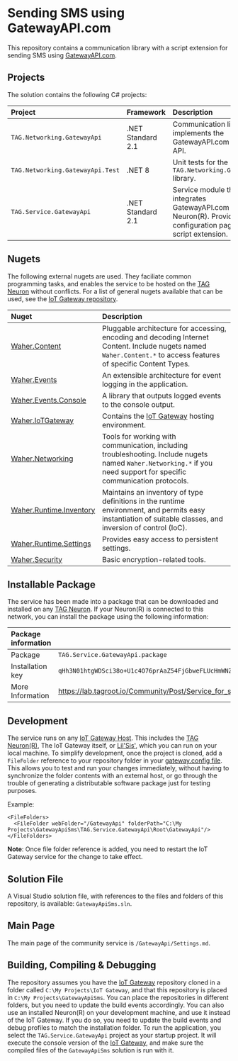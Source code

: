 Sending SMS using GatewayAPI.com 
===================================

This repository contains a communication library with a script extension for sending SMS using [GatewayAPI.com](GatewayAPI.com).

Projects
-----------

The solution contains the following C# projects:

| Project                          | Framework         | Description |
|:---------------------------------|:------------------|:------------|
| `TAG.Networking.GatewayApi`      | .NET Standard 2.1 | Communication library that implements the GatewayAPI.com REST API. |
| `TAG.Networking.GatewayApi.Test` | .NET 8            | Unit tests for the `TAG.Networking.GatewayApi` library.            |
| `TAG.Service.GatewayApi`         | .NET Standard 2.1 | Service module that integrates GatewayAPI.com into a Neuron(R). Provides a configuration page and script extension. |

Nugets
---------

The following external nugets are used. They faciliate common programming tasks, and enables the service to be hosted on the 
[TAG Neuron](https://lab.tagroot.io/Documentation/Index.md) without conflicts. For a list of general nugets available that can
be used, see the [IoT Gateway repository](https://github.com/PeterWaher/IoTGateway).

| Nuget                                                                              | Description |
|:-----------------------------------------------------------------------------------|:------------|
| [Waher.Content](https://www.nuget.org/packages/Waher.Content/)                     | Pluggable architecture for accessing, encoding and decoding Internet Content. Include nugets named `Waher.Content.*` to access features of specific Content Types. |
| [Waher.Events](https://www.nuget.org/packages/Waher.Events/)                       | An extensible architecture for event logging in the application. |
| [Waher.Events.Console](https://www.nuget.org/packages/Waher.Events.Console/)       | A library that outputs logged events to the console output. |
| [Waher.IoTGateway](https://www.nuget.org/packages/Waher.IoTGateway/)               | Contains the [IoT Gateway](https://github.com/PeterWaher/IoTGateway) hosting environment. |
| [Waher.Networking](https://www.nuget.org/packages/Waher.Networking/)               | Tools for working with communication, including troubleshooting. Include nugets named `Waher.Networking.*` if you need support for specific communication protocols. |
| [Waher.Runtime.Inventory](https://www.nuget.org/packages/Waher.Runtime.Inventory/) | Maintains an inventory of type definitions in the runtime environment, and permits easy instantiation of suitable classes, and inversion of control (IoC). |
| [Waher.Runtime.Settings](https://www.nuget.org/packages/Waher.Runtime.Settings/)   | Provides easy access to persistent settings. |
| [Waher.Security](https://www.nuget.org/packages/Waher.Security/)                   | Basic encryption-related tools. |

Installable Package
----------------------

The service has been made into a package that can be downloaded and installed on any [TAG Neuron](https://lab.tagroot.io/Documentation/Index.md). 
If your Neuron(R) is connected to this network, you can install the package using the following information:

| Package information                                                                                                              ||
|:-----------------|:---------------------------------------------------------------------------------------------------------------|
| Package          | `TAG.Service.GatewayApi.package`                                                                               |
| Installation key | `qHh3N01htgWDSci38o+U1c4O76prAaZ54FjGbweFLUcHmWNZn1WtORx+87Z+xZFydk886sxDRBAAb900fba31cac92078bed72e8d89fda7e` |
| More Information | https://lab.tagroot.io/Community/Post/Service_for_sending_SMS_using_GatewayAPI                                 |

## Development

The service runs on any [IoT Gateway Host](https://github.com/PeterWaher/IoTGateway). This includes the
[TAG Neuron(R)](https://lab.tagroot.io/Documentation/Index.md), The IoT Gateway itself, or [Lil'Sis'](https://lils.is/), 
which you can run on your local machine. To simplify development, once the project is cloned, add a `FileFolder` reference
to your repository folder in your [gateway.config file](https://lab.tagroot.io/Documentation/IoTGateway/GatewayConfig.md). 
This allows you to test and run your changes immediately, without having to synchronize the folder contents with an external 
host, or go through the trouble of generating a distributable software package just for testing purposes.

Example:

```
<FileFolders>
  <FileFolder webFolder="/GatewayApi" folderPath="C:\My Projects\GatewayApiSms\TAG.Service.GatewayApi\Root\GatewayApi"/>
</FileFolders>
```

**Note**: Once file folder reference is added, you need to restart the IoT Gateway service for the change to take effect.

## Solution File

A Visual Studio solution file, with references to the files and folders of this repository, is available: `GatewayApiSms.sln`.

## Main Page

The main page of the community service is `/GatewayApi/Settings.md`.

Building, Compiling & Debugging
----------------------------------

The repository assumes you have the [IoT Gateway](https://github.com/PeterWaher/IoTGateway) repository cloned in a folder called
`C:\My Projects\IoT Gateway`, and that this repository is placed in `C:\My Projects\GatewayApiSms`. You can place the
repositories in different folders, but you need to update the build events accordingly. You can also use an installed Neuron(R)
on your development machine, and use it instead of the IoT Gateway. If you do so, you need to update the build events and debug
profiles to match the installation folder. To run the application, you select the `TAG.Service.GatewayApi` project as your startup 
project. It will execute the console version of the [IoT Gateway](https://github.com/PeterWaher/IoTGateway), and make sure the compiled 
files of the `GatewayApiSms` solution is run with it.

